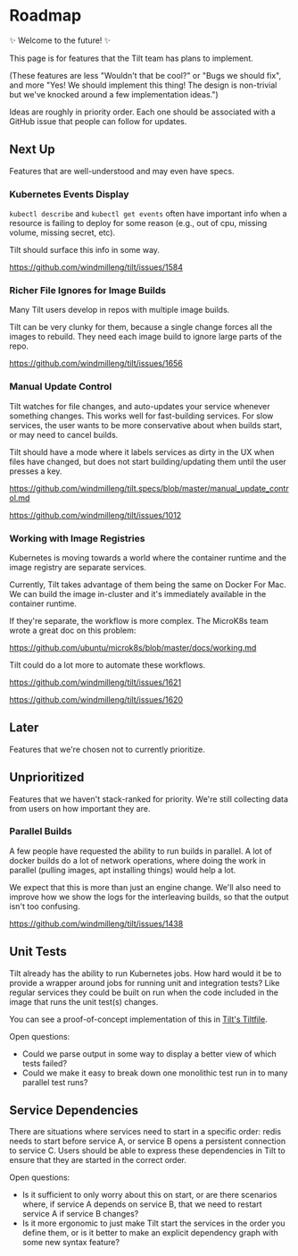 # Roadmap

✨ Welcome to the future! ✨

This page is for features that the Tilt team has plans to implement.

(These features are less "Wouldn't that be cool?" or "Bugs we should fix", and more "Yes! We should
implement this thing! The design is non-trivial but we've knocked around a few implementation ideas.")

Ideas are roughly in priority order. Each one should be associated with a GitHub issue
that people can follow for updates.

## Next Up

Features that are well-understood and may even have specs.

### Kubernetes Events Display

`kubectl describe` and `kubectl get events` often have important info when a
resource is failing to deploy for some reason (e.g., out of cpu, missing volume,
missing secret, etc).

Tilt should surface this info in some way.

https://github.com/windmilleng/tilt/issues/1584

### Richer File Ignores for Image Builds

Many Tilt users develop in repos with multiple image builds.

Tilt can be very clunky for them, because a single change forces all the images
to rebuild. They need each image build to ignore large parts of the repo.

https://github.com/windmilleng/tilt/issues/1656

### Manual Update Control

Tilt watches for file changes, and auto-updates your service whenever something
changes. This works well for fast-building services. For slow services, the user
wants to be more conservative about when builds start, or may need to cancel
builds.

Tilt should have a mode where it labels services as dirty in the UX when
files have changed, but does not start building/updating
them until the user presses a key.

https://github.com/windmilleng/tilt.specs/blob/master/manual_update_control.md

https://github.com/windmilleng/tilt/issues/1012

### Working with Image Registries

Kubernetes is moving towards a world where the container runtime and the image
registry are separate services.

Currently, Tilt takes advantage of them being the same on Docker For Mac. We can
build the image in-cluster and it's immediately available in the container
runtime.

If they're separate, the workflow is more complex. The MicroK8s team wrote
a great doc on this problem:

https://github.com/ubuntu/microk8s/blob/master/docs/working.md

Tilt could do a lot more to automate these workflows.

https://github.com/windmilleng/tilt/issues/1621

https://github.com/windmilleng/tilt/issues/1620

## Later

Features that we're chosen not to currently prioritize.




## Unprioritized

Features that we haven't stack-ranked for priority. We're still collecting data
from users on how important they are.

### Parallel Builds

A few people have requested the ability to run builds in parallel. A lot of
docker builds do a lot of network operations, where doing the work in parallel
(pulling images, apt installing things) would help a lot.

We expect that this is more than just an engine change. We'll also need to
improve how we show the logs for the interleaving builds, so that the output
isn't too confusing.

https://github.com/windmilleng/tilt/issues/1438

## Unit Tests

Tilt already has the ability to run Kubernetes jobs. How hard would it be to provide a wrapper around jobs for running unit and integration tests? Like regular services they could be built on run when the code included in the image that runs the unit test(s) changes.

You can see a proof-of-concept implementation of this in [Tilt's Tiltfile](https://github.com/windmilleng/tilt/blob/master/Tiltfile).

Open questions:
- Could we parse output in some way to display a better view of which tests failed?
- Could we make it easy to break down one monolithic test run in to many parallel test runs?

## Service Dependencies

There are situations where services need to start in a specific order: redis
needs to start before service A, or service B opens a persistent connection to
service C. Users should be able to express these dependencies in Tilt to ensure
that they are started in the correct order.

Open questions:
- Is it sufficient to only worry about this on start, or are there scenarios where, if service A depends on service B, that we need to restart service A if service B changes?
- Is it more ergonomic to just make Tilt start the services in the order you define them, or is it better to make an explicit dependency graph with some new syntax feature?
